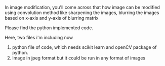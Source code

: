 In image modification, you'll come across that how image can be modified using convolution method like sharpening the images, 
blurring the images based on x-axis and y-axis of blurring matrix

Please find the python implemented code.

Here, two files i'm including now
1. python file of code, which needs scikit learn and openCV package of python.
2. Image in jpeg format but it could be run in any format of images
